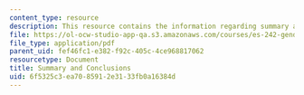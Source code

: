 ```yaml
---
content_type: resource
description: This resource contains the information regarding summary and conclusions.
file: https://ol-ocw-studio-app-qa.s3.amazonaws.com/courses/es-242-gender-issues-in-academics-and-academia-spring-2004/6f5325c3ea7085912e3133fb0a16384d_MITES_242S04_ses14.pdf
file_type: application/pdf
parent_uid: fef46fc1-e382-f92c-405c-4ce968817062
resourcetype: Document
title: Summary and Conclusions
uid: 6f5325c3-ea70-8591-2e31-33fb0a16384d
---
```

